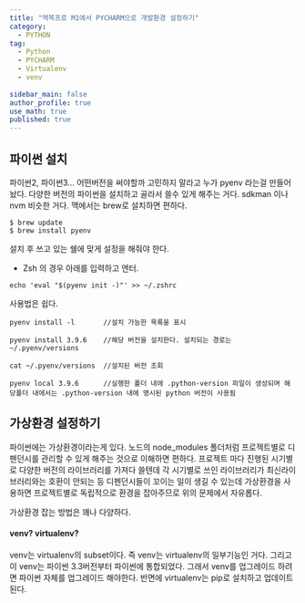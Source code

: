 ```yaml
---
title: "맥북프로 M1에서 PYCHARM으로 개발환경 설정하기"
category:
  - PYTHON
tag:
  - Python
  - PYCHARM
  - Virtualenv
  - venv
  
sidebar_main: false
author_profile: true
use_math: true
published: true
---
```


## 파이썬 설치

파이썬2, 파이썬3… 어떤버전을 써야할까 고민하지 말라고 누가 pyenv 라는걸 만들어 놨다. 다양한 버전의 파이썬을 설치하고 골라서 쓸수 있게 해주는 거다. sdkman 이나 nvm 비슷한 거다. 맥에서는 brew로 설치하면 편하다.
```
$ brew update
$ brew install pyenv
```

설치 후 쓰고 있는 쉘에 맞게 설정을 해줘야 한다.

* Zsh 의 경우 아래를 입력하고 엔터.
```
echo 'eval "$(pyenv init -)"' >> ~/.zshrc
```

사용법은 쉽다.

````
pyenv install -l       //설치 가능한 목록을 표시

pyenv install 3.9.6    //해당 버전을 설치한다. 설치되는 경로는 ~/.pyenv/versions

cat ~/.pyenv/versions  //설치된 버전 조회

pyenv local 3.9.6      //실행한 폴더 내에 .python-version 파일이 생성되며 해당폴더 내에서는 .python-version 내에 명시된 python 버전이 사용됨   
````

## 가상환경 설정하기

파이썬에는 가상환경이라는게 있다. 노드의 node_modules 폴더처럼 프로젝트별로 디펜던시를 관리할 수 있게 해주는 것으로 이해하면 편하다. 프로젝트 마다 진행된 시기별로 다양한 버전의 라이브러리를 가져다 쓸텐데 각 시기별로 쓰인 라이브러리가 최신라이브러리와는 호환이 안되는 등 디펜던시들이 꼬이는 일이 생길 수 있는데 가상환경을 사용하면 프로젝트별로 독립적으로 환경을 잡아주므로 위의 문제에서 자유롭다.

가상환경 잡는 방법은 꽤나 다양하다.

#### venv? virtualenv?
venv는 virtualenv의 subset이다. 즉 venv는 virtualenv의 일부기능인 거다. 그리고 이 venv는 파이썬 3.3버전부터 파이썬에 통합되었다. 그래서 venv를 업그레이드 하려면 파이썬 자체를 업그레이드 해야한다. 반면에 virtualenv는 pip로 설치하고 업데이트 된다.